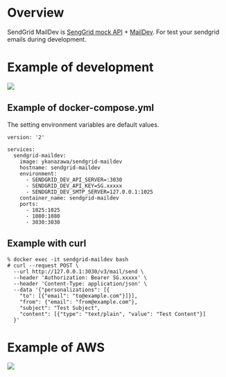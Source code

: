 # Overview

SendGrid MailDev is [SengGrid mock API](https://github.com/yKanazawa/sendgrid-dev) + [MailDev](https://maildev.github.io/maildev/). 
For test your sendgrid emails during development. 

# Example of development

![](https://raw.githubusercontent.com/yKanazawa/sendgrid-maildev/master/img/example_of_development.png)

## Example of docker-compose.yml

The setting environment variables are default values.

```
version: '2'

services:
  sendgrid-maildev:
    image: ykanazawa/sendgrid-maildev
    hostname: sendgrid-maildev
    environment:
      - SENDGRID_DEV_API_SERVER=:3030
      - SENDGRID_DEV_API_KEY=SG.xxxxx
      - SENDGRID_DEV_SMTP_SERVER=127.0.0.1:1025
    container_name: sendgrid-maildev
    ports:
      - 1025:1025
      - 1080:1080
      - 3030:3030
```

## Example with curl

```
% docker exec -it sendgrid-maildev bash
# curl --request POST \
  --url http://127.0.0.1:3030/v3/mail/send \
  --header 'Authorization: Bearer SG.xxxxx' \
  --header 'Content-Type: application/json' \
  --data '{"personalizations": [{ 
    "to": [{"email": "to@example.com"}]}], 
    "from": {"email": "from@example.com"}, 
    "subject": "Test Subject", 
    "content": [{"type": "text/plain", "value": "Test Content"}] 
  }'
```

# Example of AWS

![](https://raw.githubusercontent.com/yKanazawa/sendgrid-maildev/master/img/example_of_aws.png)
